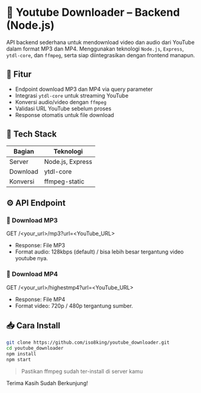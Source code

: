 # 🔧 Youtube Downloader – Backend (Node.js)

API backend sederhana untuk mendownload video dan audio dari YouTube dalam format MP3 dan MP4. Menggunakan teknologi `Node.js`, `Express`, `ytdl-core`, dan `ffmpeg`, serta siap diintegrasikan dengan frontend manapun.

## 🚀 Fitur

- Endpoint download MP3 dan MP4 via query parameter
- Integrasi `ytdl-core` untuk streaming YouTube
- Konversi audio/video dengan `ffmpeg`
- Validasi URL YouTube sebelum proses
- Response otomatis untuk file download

## 🧰 Tech Stack

| Bagian      | Teknologi             |
|-------------|------------------------|
| Server      | Node.js, Express       |
| Download    | ytdl-core              |
| Konversi    | ffmpeg-static          |


## ⚙️ API Endpoint

### 🎵 Download MP3
GET /<your_url>/mp3?url=<YouTube_URL>

- Response: File MP3
- Format audio: 128kbps (default) / bisa lebih besar tergantung video youtube nya.

### 🎥 Download MP4
GET /<your_url>/highestmp4?url=<YouTube_URL>
- Response: File MP4
- Format video: 720p / 480p tergantung sumber.

## 📥 Cara Install

```bash
git clone https://github.com/iso8king/youtube_downloader.git
cd youtube_downloader
npm install
npm start
```
>Pastikan ffmpeg sudah ter-install di server kamu

Terima Kasih Sudah Berkunjung!

